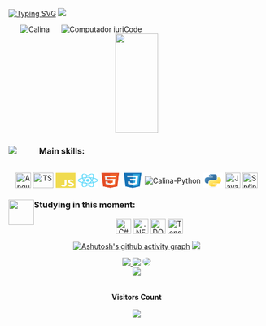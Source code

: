 [![Typing SVG](https://readme-typing-svg.herokuapp.com/?color=A171E3&size=35&center=true&vCenter=true&width=1000&lines=HELLO,+My+name+is+Calina+Thalya;I'm+from+Brazil;I+do+Graduation+Systems+Analysis+and+Development;Be+Welcome!+:%29)](https://git.io/typing-svg)
<img src="https://user-images.githubusercontent.com/73097560/115834477-dbab4500-a447-11eb-908a-139a6edaec5c.gif"><br>


<img src= "https://github.com/CalinaThalya/CalinaThalya/assets/116985483/203bf0cb-a4cc-4215-bc31-95f5c70abc75" min-width="300px" max-width="400px" width="400px" align="right" alt="Computador iuriCode">

<div align="center">  
  <img width="49%" height="195px" src="https://github-readme-stats.vercel.app/api?username=CalinaThalya&show_icons=true&count_private=true&hide_border=ffffff&title_color=A171E3&icon_color=ff91a4&text_color=c9d1d9&bg_color=0d1117" alt="Calina" /> 
  

<img width="41%" height="195px" src="https://github-readme-stats.vercel.app/api/top-langs/?username=calinathalya&layout=compact&hide_border=true&title_color=A171E3&text_color=FF00FF&bg_color=0d1117&langs_count=10" />


 ### <picture><img src= "https://github.com/CalinaThalya/CalinaThalya/assets/116985483/3432b70f-aaed-4b0c-8bd1-d7f6d756fe2b" align= "left" width = 60px></picture>
 <h3 align="left"> Main skills:</h3>
<div style="display: inline_block"><br>
      <img align="center" src= "https://github.com/CalinaThalya/CalinaThalya/assets/116985483/41ebaa5a-e67f-425d-9ae9-a06f27db909a"width='30' height="30" title='Angular'>
      <img align="center" height="30" width="40" src= "https://github.com/CalinaThalya/CalinaThalya/assets/116985483/9798db2c-1f95-4756-8b6a-aff68992b1cc" title="TS">
      <img align="center" alt="Calina-Js" height="30" width="40" src="https://raw.githubusercontent.com/devicons/devicon/master/icons/javascript/javascript-plain.svg" title="JS">
      <img align="center" alt="Calina-React" height="30" width="40" src="https://raw.githubusercontent.com/devicons/devicon/master/icons/react/react-original.svg" title="React">
      <img align="center" alt="Calina-HTML" height="30" width="40" src="https://raw.githubusercontent.com/devicons/devicon/master/icons/html5/html5-original.svg" title="HTML">
      <img align="center" alt="Calina-CSS" height="30" width="40" src="https://raw.githubusercontent.com/devicons/devicon/master/icons/css3/css3-original.svg" title="CSS">
      <img align="center" alt="Calina-Python" height="45" width="45" src="https://github.com/CalinaThalya/CalinaThalya/assets/116985483/1cd3da5e-5528-4320-8ec6-40a959cc4bdf" title="MySQL">
      <img align="center" alt="Calina-Python" height="30" width="40" src="https://raw.githubusercontent.com/devicons/devicon/master/icons/python/python-original.svg" title="Python">
      <img align="center" src="https://github.com/CalinaThalya/CalinaThalya/assets/116985483/1df24bdd-9a72-4c4f-bf32-1f6c2ce8c156" width="30" height="30" title="Java">
      <img align="center" src="https://github.com/CalinaThalya/CalinaThalya/assets/116985483/bf6452c3-2bdd-47b5-aa12-292b0c41087a" width="30" height="30" title="Spŕing">
  <h3 align="left"
 <picture><img src= "https://github.com/CalinaThalya/CalinaThalya/assets/116985483/41cecad7-2a28-4563-b13e-411e535a5292" align= "left" width='50' height="50"></picture>Studying in this moment: </h3>
      <img align="center" src="https://github.com/CalinaThalya/CalinaThalya/assets/116985483/e3dfcbd7-486a-4b03-93ae-fa155eee03fb" width='30' height="30" title='C#'>
      <img align="center" src= "https://github.com/CalinaThalya/CalinaThalya/assets/116985483/f3c96fe9-cd57-4715-a980-87b77dee2f49" width='30' height="30" title='.NET'>
      <img align="center"  src= "https://github.com/CalinaThalya/CalinaThalya/assets/116985483/84e47bbe-54e9-4687-a9fb-edeeed32d773" width='30' height="30" title='DOCKER'>
      <img align="center"  src= "https://github.com/CalinaThalya/CalinaThalya/assets/116985483/346347fe-71fd-423b-ae58-f0297ddd92c0" width='30' height="30" title='TensorFlow'>
<div/>

[![Ashutosh's github activity graph](https://github-readme-activity-graph.vercel.app/graph?username=calinathalya&bg_color=0d1117&color=A171E3&line=ff91a4&point=A171E3&area=true&hide_border=true)](https://github.com/ashutosh00710/github-readme-activity-graph)
<img src="https://user-images.githubusercontent.com/73097560/115834477-dbab4500-a447-11eb-908a-139a6edaec5c.gif"><br>

<div align="center"> 
<a href="https://instagram.com/calinathalya" target="_blank"><img src="https://img.shields.io/badge/-Instagram-%23E4405F?style=for-the-badge&logo=instagram&logoColor=white"</a>
 <a href = "mailto:calinathalya77@gmail.com"><img src="https://img.shields.io/badge/-Gmail-%23333?style=for-the-badge&logo=gmail&logoColor=white" target="_blank"></a>
<a href="https://www.linkedin.com/in/calina-thalya-521578271/" target="_blank"><img src="https://img.shields.io/badge/-LinkedIn-%230077B5?style=for-the-badge&logo=linkedin&logoColor=white" style="border-radius: 30px" target="_blank"></a> 
 </div>
<img src="https://user-images.githubusercontent.com/73097560/115834477-dbab4500-a447-11eb-908a-139a6edaec5c.gif"><br>


 <div align="center">
<br><p align="centre"><b>Visitors Count</b></p>  
<p align="center"><img align="center" src="https://profile-counter.glitch.me/{calinathalya}/count.svg" /></p> 
<br>
</div>
